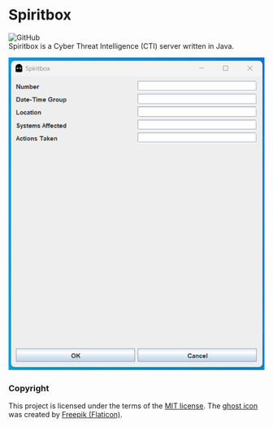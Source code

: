 # Spiritbox
![GitHub](https://img.shields.io/github/license/cyberphor/spiritbox)  
Spiritbox is a Cyber Threat Intelligence (CTI) server written in Java. 

![Screenshot](/screenshot.png)

### Copyright
This project is licensed under the terms of the [MIT license](/LICENSE). The [ghost icon](/src/ghost.png) was created by <a href="https://www.flaticon.com/free-icons/ghost" title="ghost icons">Freepik (Flaticon)</a>.
